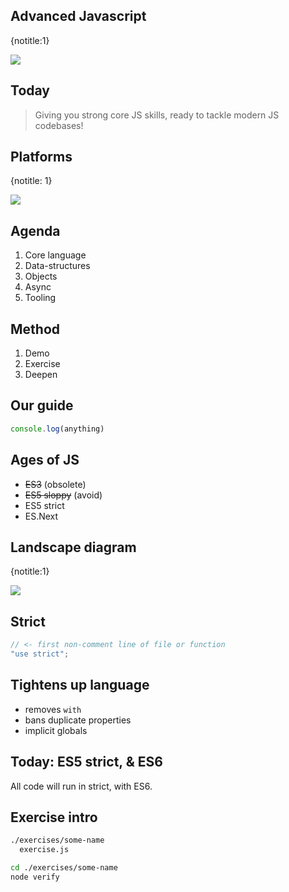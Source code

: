 ## Advanced Javascript
{notitle:1}

<img src="media/title.png">


## Today

> Giving you strong core JS skills, ready to tackle modern JS codebases!

## Platforms
{notitle: 1}

<img src=media/platforms.png>

## Agenda

1. Core language
1. Data-structures
1. Objects
1. Async
1. Tooling

## Method

1. Demo
1. Exercise
1. Deepen

## Our guide

```Javascript
console.log(anything)
```

## Ages of JS

- ~~ES3~~ (obsolete)
- ~~ES5 sloppy~~ (avoid)
- ES5 strict
- ES.Next

## Landscape diagram
{notitle:1}

<img src="media/es landscape.png">

## Strict

```javascript
// <- first non-comment line of file or function
"use strict";
```

## Tightens up language

- removes `with`
- bans duplicate properties
- implicit globals

## Today: ES5 strict, & ES6

All code will run in strict, with ES6.

## Exercise intro

```sh
./exercises/some-name
  exercise.js
```

```sh
cd ./exercises/some-name
node verify
```

